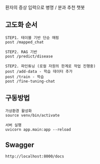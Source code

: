 환자의 증상 입력으로 병명 / 분과 추천 챗봇

## 고도화 순서
```
STEP1. 테이블 기반 단순 매핑
post /mapped_chat

STEP2. RAG 기반
post /predict/disease

STEP2. 파인튜닝 (로컬 자원의 한계로 작업 진행중)
post /add-data - 학습 데이터 추가
post /train - 학습
post /fine-tuning-chat 
```

## 구동방법
```
가상환경 활성화
source venv/bin/activate

서버 실행
uvicorn app.main:app --reload 
```

## Swagger
```
http://localhost:8000/docs
```
